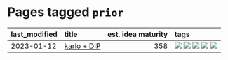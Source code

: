 # Pages tagged `prior`

|last_modified|title|est. idea maturity|tags
|:---|:---|---:|:---|
|2023-01-12|[karlo + DIP](../karlo-dip.md)|358|[![](https://img.shields.io/badge/tag-deepimageprior-795a7e)](../tags/deepimageprior.md) [![](https://img.shields.io/badge/tag-experimental-b08442)](../tags/experimental.md) [![](https://img.shields.io/badge/tag-image_generation-deeba9)](../tags/image_generation.md) [![](https://img.shields.io/badge/tag-prior-b5656)](../tags/prior.md) [![](https://img.shields.io/badge/tag-wip-97a75e)](../tags/wip.md)|
